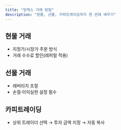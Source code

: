 ```yaml
---
title: "빙엑스 거래 방법"
description: "현물, 선물, 카피트레이딩까지 한 번에 배우기"
---
```


## 현물 거래
- 지정가/시장가 주문 방식  
- 거래 수수료 할인(레퍼럴 적용)

## 선물 거래
- 레버리지 조절  
- 손절·이익실현 설정 필수

## 카피트레이딩
- 상위 트레이더 선택 → 투자 금액 지정 → 자동 복사
